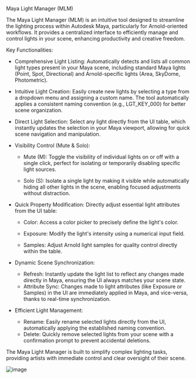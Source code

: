 Maya Light Manager (MLM)


The Maya Light Manager (MLM) is an intuitive tool designed to streamline the lighting process within Autodesk Maya, particularly for Arnold-oriented workflows.
It provides a centralized interface to efficiently manage and control lights in your scene, enhancing productivity and creative freedom.

Key Functionalities:

-    Comprehensive Light Listing: Automatically detects and lists all common light types present in your Maya scene, including standard Maya lights (Point, Spot, Directional) and Arnold-specific lights (Area, SkyDome, Photometric).

-    Intuitive Light Creation: Easily create new lights by selecting a type from a dropdown menu and assigning a custom name.
The tool automatically applies a consistent naming convention (e.g., LGT_KEY_000) for better scene organization.

-   Direct Light Selection: Select any light directly from the UI table, which instantly updates the selection in your Maya viewport, allowing for quick scene navigation and manipulation.

-   Visibility Control (Mute & Solo):

      - Mute (M): Toggle the visibility of individual lights on or off with a single click, perfect for isolating or temporarily disabling specific light sources.

      - Solo (S): Isolate a single light by making it visible while automatically hiding all other lights in the scene, enabling focused adjustments without distraction.

- Quick Property Modification: Directly adjust essential light attributes from the UI table:

  - Color: Access a color picker to precisely define the light's color.

  - Exposure: Modify the light's intensity using a numerical input field.

  - Samples: Adjust Arnold light samples for quality control directly within the table.

- Dynamic Scene Synchronization:
  - Refresh: Instantly update the light list to reflect any changes made directly in Maya, ensuring the UI always matches your scene state.
  - Attribute Sync: Changes made to light attributes (like Exposure or Samples) in the UI are immediately applied in Maya, and vice-versa, thanks to real-time synchronization.

- Efficient Light Management:
  - Rename: Easily rename selected lights directly from the UI, automatically applying the established naming convention.
  - Delete: Quickly remove selected lights from your scene with a confirmation prompt to prevent accidental deletions.

The Maya Light Manager is built to simplify complex lighting tasks, providing artists with immediate control and clear oversight of their scene.


![image](https://github.com/user-attachments/assets/1bce4b9f-1baf-404e-b553-5437f4fd4395)

